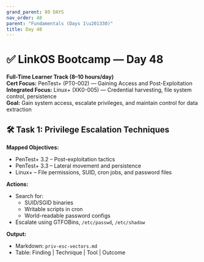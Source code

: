 ```yaml
---
grand_parent: 80 DAYS
nav_order: 48
parent: "Fundamentals (Days 1\u201330)"
title: Day 48
---
```

# ✅ LinkOS Bootcamp — Day 48

**Full-Time Learner Track (8–10 hours/day)**  
**Cert Focus:** PenTest+ (PT0-002) — Gaining Access and Post-Exploitation  
**Integrated Focus:** Linux+ (XK0-005) — Credential harvesting, file system control, persistence  
**Goal:** Gain system access, escalate privileges, and maintain control for data extraction



## 🛠️ Task 1: Privilege Escalation Techniques

**Mapped Objectives:**  
- PenTest+ 3.2 – Post-exploitation tactics  
- PenTest+ 3.3 – Lateral movement and persistence  
- Linux+ – File permissions, SUID, cron jobs, and password files

**Actions:**  
- Search for:
  - SUID/SGID binaries  
  - Writable scripts in cron  
  - World-readable password configs  
- Escalate using GTFOBins, `/etc/passwd`, `/etc/shadow`

**Output:**  
- Markdown: `priv-esc-vectors.md`  
- Table: Finding | Technique | Tool | Outcome

